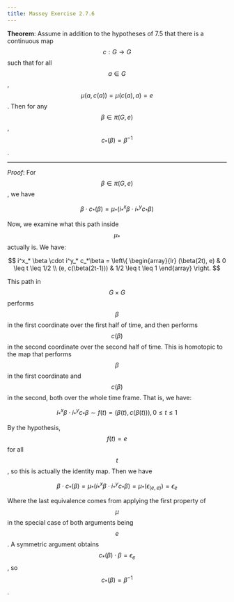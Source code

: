 ```yaml
---
title: Massey Exercise 2.7.6
---
```



**Theorem**:
Assume in addition to the hypotheses of 7.5 that there is a continuous map $$c: G \rightarrow G$$ such that for all $$a \in G$$, $$\mu(a, c(a)) = \mu(c(a), a) = e$$.
Then for any $$\beta \in \pi(G,e)$$, $$c_*(\beta) = \beta^{-1}$$.

----

*Proof*:
For $$\beta \in \pi(G,e)$$, we have

$$
\beta \cdot c_*(\beta) = \mu_*(i^x_* \beta \cdot i^y_* c_*\beta)
$$

Now, we examine what this path inside $$\mu_*$$ actually is.
We have:

$$
i^x_* \beta \cdot i^y_* c_*\beta = \left\{
\begin{array}{lr}
(\beta(2t), e) & 0 \leq t \leq 1/2 \\
(e, c(\beta(2t-1))) & 1/2 \leq t \leq 1
\end{array} \right.
$$

This path in $$G \times G$$ performs $$\beta$$ in the first coordinate over the first half of time, and then performs $$c(\beta)$$ in the second coordinate over the second half of time.
This is homotopic to the map that performs $$\beta$$ in the first coordinate and $$c(\beta)$$ in the second, both over the whole time frame.
That is, we have:

$$
i^x_* \beta \cdot i^y_* c_*\beta \sim f(t) = (\beta(t), c(\beta(t))), 0 \leq t \leq 1
$$

By the hypothesis, $$f(t) = e$$ for all $$t$$, so this is actually the identity map.
Then we have

$$
\beta \cdot c_*(\beta) = \mu_*(i^x_* \beta \cdot i^y_* c_*\beta) = \mu_*(\epsilon_{(e,e)}) = \epsilon_e
$$

Where the last equivalence comes from applying the first property of $$\mu$$ in the special case of both arguments being $$e$$.
A symmetric argument obtains $$c_*(\beta) \cdot \beta = \epsilon_e$$, so $$c_*(\beta) = \beta^{-1}$$.
